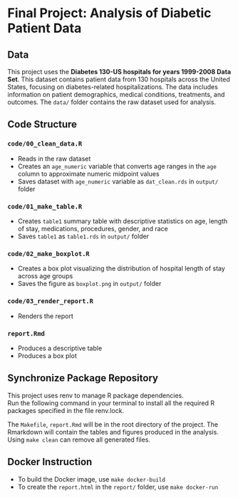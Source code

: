 # Final Project: Analysis of Diabetic Patient Data

## Data

This project uses the **Diabetes 130-US hospitals for years 1999-2008 Data Set**. This dataset contains patient data from 130 hospitals across the United States, focusing on diabetes-related hospitalizations. The data includes information on patient demographics, medical conditions, treatments, and outcomes. The `data/` folder contains the raw dataset used for analysis.

## Code Structure

### `code/00_clean_data.R`

-   Reads in the raw dataset
-   Creates an `age_numeric` variable that converts age ranges in the `age` column to approximate numeric midpoint values
-   Saves dataset with `age_numeric` variable as `dat_clean.rds` in `output/` folder

### `code/01_make_table.R`

-   Creates `table1` summary table with descriptive statistics on age, length of stay, medications, procedures, gender, and race
-   Saves `table1` as `table1.rds` in `output/` folder

### `code/02_make_boxplot.R`

-   Creates a box plot visualizing the distribution of hospital length of stay across age groups
-   Saves the figure as `boxplot.png` in `output/` folder

### `code/03_render_report.R`

-   Renders the report

### `report.Rmd`

-   Produces a descriptive table
-   Produces a box plot

## Synchronize Package Repository

This project uses renv to manage R package dependencies.  
Run the following command in your terminal to install all the required R packages specified in the file renv.lock.

The `Makefile`, `report.Rmd` will be in the root directory of the project. The Rmarkdown will contain the tables and figures produced in the analysis. Using `make clean` can remove all generated files.

## Docker Instruction

- To build the Docker image, use `make docker-build`
- To create the `report.html` in the `report/` folder, use `make docker-run`
